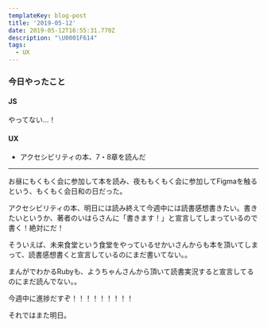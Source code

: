 ```yaml
---
templateKey: blog-post
title: '2019-05-12'
date: 2019-05-12T16:55:31.770Z
description: "\U0001F614"
tags:
  - UX
---
```

### 今日やったこと

#### JS

やってない…！

#### UX

* アクセシビリティの本、7・8章を読んだ

------

お昼にもくもく会に参加して本を読み、夜ももくもく会に参加してFigmaを触るという、もくもく会日和の日だった。

アクセシビリティの本、明日には読み終えて今週中には読書感想書きたい。書きたいというか、著者のいはらさんに「書きます！」と宣言してしまっているので書く！絶対にだ！

そういえば、未来食堂という食堂をやっているせかいさんからも本を頂いてしまって、読書感想書くと宣言しているのにまだ書いてない。。

まんがでわかるRubyも、ようちゃんさんから頂いて読書実況すると宣言してるのにまだ読んでない。。


今週中に進捗だすぞ！！！！！！！！！


それではまた明日。
